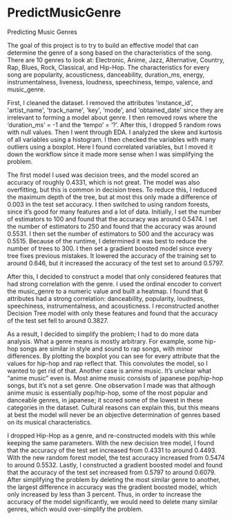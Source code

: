 # PredictMusicGenre
Predicting Music Genres

The goal of this project is to try to build an effective model that can determine the genre of a song based on the characteristics of the song. There are 10 genres to look at:  Electronic, Anime, Jazz, Alternative, Country, Rap, Blues, Rock, Classical, and Hip-Hop. The characteristics for every song are popularity, acousticness, danceability, duration_ms, energy, instrumentalness, liveness, loudness, speechiness, tempo, valence, and music_genre.

First, I cleaned the dataset. I removed the attributes 'instance_id', 'artist_name', 'track_name', 'key', 'mode', and 'obtained_date'  since they are irrelevant to forming a model about genre. I then removed rows where the ‘duration_ms’ = -1 and the ‘tempo’ = ‘?’. After this, I dropped 5 random rows with null values. 
Then I went through EDA. I analyzed the skew and kurtosis of all variables using a histogram. I then checked the variables with many outliers using a boxplot. Here I found correlated variables, but I moved it down the workflow since it made more sense when I was simplifying the problem. 

The first model I used was decision trees, and the model scored an accuracy of roughly 0.4331, which is not great. The model was also overfitting, but this is common in decision trees. To reduce this, I reduced the maximum depth of the tree, but at most this only made a difference of 0.003 in the test set accuracy. 
I then switched to using random forests, since it’s good for many features and a lot of data. Initially, I set the number of estimators to 100 and found that the accuracy was around 0.5474. I set the number of estimators to 250 and found that the accuracy was around 0.5531. I then set the number of estimators to 500 and the accuracy was 0.5515. Because of the runtime, I determined it was best to reduce the number of trees to 300.
I then set a gradient boosted model since every tree fixes previous mistakes. It lowered the accuracy of the training set to around 0.646, but it increased the accuracy of the test set to around 0.5797.

After this, I decided to construct a model that only considered features that had strong correlation with the genre. I used the ordinal encoder to convert the music_genre to a numeric value and built a heatmap. I found that 6 attributes had a strong correlation: danceability, popularity, loudness, speechiness, instrumentalness, and acousticness. I reconstructed another Decision Tree model with only these features and found that the accuracy of the test set fell to around 0.3827.

As a result, I decided to simplify the problem; I had to do more data analysis. What a genre means is mostly arbitrary. For example, some hip-hop songs are similar in style and sound to rap songs, with minor differences. By plotting the boxplot you can see for every attribute that the values for hip-hop and rap reflect that. This convolutes the model, so I wanted to get rid of that. Another case is anime music. It’s unclear what “anime music” even is. Most anime music consists of japanese pop/hip-hop songs, but it’s not a set genre. One observation I made was that although anime music is essentially pop/hip-hop, some of the most popular and danceable genres, in japanese; it scored some of the lowest in these categories in the dataset. Cultural reasons can explain this, but this means at best the model will never be an objective determination of genres based on its musical characteristics.

I dropped Hip-Hop as a genre, and re-constructed models with this while keeping the same parameters. With the new decision tree model, I found that the accuracy of the test set increased from  0.4331 to around 0.4493. With the new random forest model, the test accuracy increased from 0.5474 to around 0.5532. Lastly, I constructed a gradient boosted model and found that the accuracy of the test set increased from 0.5797 to around 0.6079.
After simplifying the problem by deleting the most similar genre to another, the largest difference in accuracy was the gradient boosted model, which only increased by less than 3 percent. Thus, in order to increase the accuracy of the model significantly, we would need to delete many similar genres, which would over-simplify the problem.

